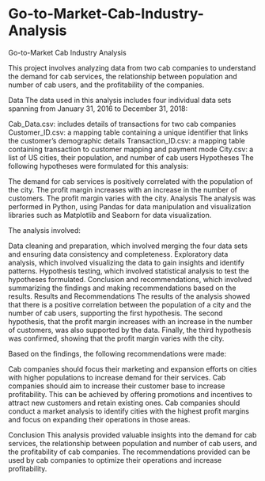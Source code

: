 # Go-to-Market-Cab-Industry-Analysis
Go-to-Market Cab Industry Analysis

This project involves analyzing data from two cab companies to understand the demand for cab services, the relationship between population and number of cab users, and the profitability of the companies.

Data
The data used in this analysis includes four individual data sets spanning from January 31, 2016 to December 31, 2018:

Cab_Data.csv: includes details of transactions for two cab companies
Customer_ID.csv: a mapping table containing a unique identifier that links the customer’s demographic details
Transaction_ID.csv: a mapping table containing transaction to customer mapping and payment mode
City.csv: a list of US cities, their population, and number of cab users
Hypotheses
The following hypotheses were formulated for this analysis:

The demand for cab services is positively correlated with the population of the city.
The profit margin increases with an increase in the number of customers.
The profit margin varies with the city.
Analysis
The analysis was performed in Python, using Pandas for data manipulation and visualization libraries such as Matplotlib and Seaborn for data visualization.

The analysis involved:

Data cleaning and preparation, which involved merging the four data sets and ensuring data consistency and completeness.
Exploratory data analysis, which involved visualizing the data to gain insights and identify patterns.
Hypothesis testing, which involved statistical analysis to test the hypotheses formulated.
Conclusion and recommendations, which involved summarizing the findings and making recommendations based on the results.
Results and Recommendations
The results of the analysis showed that there is a positive correlation between the population of a city and the number of cab users, supporting the first hypothesis. The second hypothesis, that the profit margin increases with an increase in the number of customers, was also supported by the data. Finally, the third hypothesis was confirmed, showing that the profit margin varies with the city.

Based on the findings, the following recommendations were made:

Cab companies should focus their marketing and expansion efforts on cities with higher populations to increase demand for their services.
Cab companies should aim to increase their customer base to increase profitability. This can be achieved by offering promotions and incentives to attract new customers and retain existing ones.
Cab companies should conduct a market analysis to identify cities with the highest profit margins and focus on expanding their operations in those areas.

Conclusion
This analysis provided valuable insights into the demand for cab services, the relationship between population and number of cab users, and the profitability of cab companies. The recommendations provided can be used by cab companies to optimize their operations and increase profitability.
